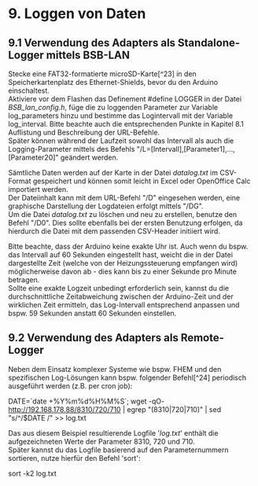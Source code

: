 # 9. Loggen von Daten # 
## 9.1 Verwendung des Adapters als Standalone-Logger mittels BSB-LAN ##

Stecke eine FAT32-formatierte microSD-Karte[^23] in den
Speicherkartenplatz des Ethernet-Shields, bevor du den Arduino
einschaltest.\
Aktiviere vor dem Flashen das Definement \#define LOGGER in der Datei
*BSB\_lan\_config.h*, füge die zu loggenden Parameter zur Variable
log\_parameters hinzu und bestimme das Logintervall mit der Variable
log\_interval. Bitte beachte auch die entsprechenden Punkte in Kapitel
8.1 Auflistung und Beschreibung der URL-Befehle.\
Später können während der Laufzeit sowohl das Intervall als auch die
Logging-Parameter mittels des Befehls
\"/L=\[Intervall\],\[Parameter1\],\...,\[Parameter20\]\" geändert
werden.

Sämtliche Daten werden auf der Karte in der Datei *datalog.txt* im
CSV-Format gespeichert und können somit leicht in Excel oder OpenOffice
Calc importiert werden.\
Der Dateiinhalt kann mit dem URL-Befehl \"/D\" eingesehen werden, eine
graphische Darstellung der Logdateien erfolgt mittels \"/DG\".\
Um die Datei *datalog.txt* zu löschen und neu zu erstellen, benutze den
Befehl \"/D0\". Dies sollte ebenfalls bei der ersten Benutzung erfolgen,
da hierdurch die Datei mit dem passenden CSV-Header initiiert wird.

Bitte beachte, dass der Arduino keine exakte Uhr ist. Auch wenn du bspw.
das Intervall auf 60 Sekunden eingestellt hast, weicht die in der Datei
dargestellte Zeit (welche von der Heizungssteuerung empfangen wird)
möglicherweise davon ab - dies kann bis zu einer Sekunde pro Minute
betragen.\
Sollte eine exakte Logzeit unbedingt erforderlich sein, kannst du die
durchschnittliche Zeitabweichung zwischen der Arduino-Zeit und der
wirklichen Zeit ermitteln, das Log-Intervall entsprechend anpassen und
bspw. 59 Sekunden anstatt 60 Sekunden einstellen.

## 9.2 Verwendung des Adapters als Remote-Logger ##

Neben dem Einsatz komplexer Systeme wie bspw. FHEM und den spezifischen
Log-Lösungen kann bspw. folgender Befehl[^24] periodisch ausgeführt
werden (z.B. per cron job):

DATE=\`date +%Y%m%d%H%M%S\`; wget -qO-
http://192.168.178.88/8310/720/710 \| egrep \"(8310\|720\|710)\" \| sed
\"s/\^/\$DATE /\" \>\> log.txt

Das aus diesem Beispiel resultierende Logfile \'*log.txt*\' enthält die
aufgezeichneten Werte der Parameter 8310, 720 und 710.\
Später kannst du das Logfile basierend auf den Parameternummern
sortieren, nutze hierfür den Befehl \'sort\':

sort -k2 log.txt
